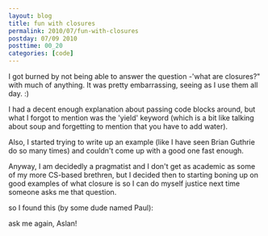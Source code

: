 ```yaml
---
layout: blog
title: fun with closures
permalink: 2010/07/fun-with-closures
postday: 07/09 2010
posttime: 00_20
categories: [code]
---
```


<p>I got burned by not being able to answer the question -&#039;what are closures?" with much of anything. It was pretty embarrassing, seeing as I use them all day. :)</p>
<p>I had a decent enough explanation about passing code blocks around, but what I forgot to mention was the &#039;yield&#039; keyword (which is a bit like talking about soup and forgetting to mention that you have to add water).</p>
<p>Also, I started trying to write up an example (like I have seen Brian Guthrie do so many times) and couldn&#039;t come up with a good one fast enough. </p>
<p>Anyway, I am decidedly a pragmatist and I don&#039;t get as academic as some of my more CS-based brethren, but I decided then to starting boning up on good examples of what closure is so I can do myself justice next time someone asks me that question.</p>
<p>so I found this (by some dude named Paul):</p>

<script src="https://gist.github.com/860727.js?file=closures_test.rb"></script>

<p>
ask me again, Aslan!</p>
